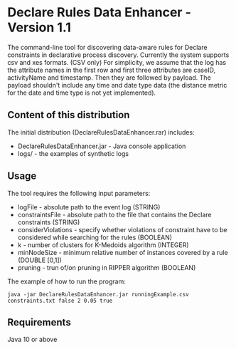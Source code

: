 # Declare Rules Data Enhancer - Version 1.1

The command-line tool for discovering data-aware rules for Declare constraints in declarative process discovery. Currently the system supports csv and xes formats. 
(CSV only) For simplicity, we assume that the log has the attribute names in the first row and first three attributes are caseID, activityName and timestamp. Then they are followed by payload. The payload shouldn't include any time and date type data (the distance metric for the date and time type is not yet implemented). 

## Content of this distribution

The initial distribution (DeclareRulesDataEnhancer.rar) includes:
* DeclareRulesDataEnhancer.jar - Java console application
* logs/ - the examples of synthetic logs

## Usage

The tool requires the following input parameters:
* logFile - absolute path to the event log (STRING)
* constraintsFile - absolute path to the file that contains the Declare constraints (STRING)
* considerViolations - specify whether violations of constraint have to be considered while searching for the rules (BOOLEAN)
* k - number of clusters for K-Medoids algorithm (INTEGER)
* minNodeSize - minimum relative number of instances covered by a rule (DOUBLE [0,1])
* pruning - trun of/on pruning in RIPPER algorithm (BOOLEAN)

The example of how to run the program:

```
java -jar DeclareRulesDataEnhancer.jar runningExample.csv constraints.txt false 2 0.05 true
```

## Requirements
Java 10 or above
